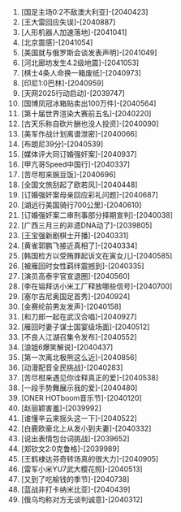 
1. [国足主场0:2不敌澳大利亚]-[2040423]
1. [王大雷回应失误]-[2040887]
1. [人形机器人加速落地]-[2041041]
1. [北京震感]-[2041054]
1. [美国就与俄罗斯会谈发表声明]-[2041049]
1. [河北廊坊发生4.2级地震]-[2041053]
1. [棋士4条人命换一箱废纸]-[2040973]
1. [印尼1:0巴林]-[2040959]
1. [天网2025行动启动]-[2039747]
1. [国博凤冠冰箱贴卖出100万件]-[2040564]
1. [第十届世界渲染大赛前五名]-[2040220]
1. [古天乐称自砍片酬也没人投资]-[2040090]
1. [美军作战计划离谱泄密]-[2040066]
1. [布朗尼39分]-[2040539]
1. [媒体评大同订婚强奸案]-[2040937]
1. [甲亢哥Speed中国行]-[2040337]
1. [苦尽柑来豌豆饭]-[2040696]
1. [全国文旅刮起了欧若风]-[2040448]
1. [订婚强奸案母亲回应彩礼问题]-[2040687]
1. [湖远行美国骑行700公里]-[2040610]
1. [订婚强奸案二审刑事部分择期宣判]-[2040038]
1. [广西三月三的非遗DNA动了]-[2039805]
1. [王宝强新剧棋士开播]-[2040331]
1. [黄雀郭鹏飞接近真相了]-[2040334]
1. [韩国检方以受贿罪起诉文在寅女儿]-[2040585]
1. [被雁回时女性羁绊震撼到]-[2040335]
1. [演员高泰宇官宣退圈]-[2040560]
1. [李在镕拜访小米工厂释放哪些信号]-[2040700]
1. [塞尔吉尼奥国足首秀]-[2040924]
1. [金赛纶前男友发声]-[2040158]
1. [和刀郎一起在武汉合唱]-[2040927]
1. [雁回时妻子谋士国宴级场面]-[2040512]
1. [不良人江湖召集令发布]-[2040552]
1. [浪姐6爆笑解说]-[2040437]
1. [第一次离北极熊这么近]-[2040856]
1. [动漫配音全民挑战]-[2040283]
1. [苦尽柑来遇见你诠释真正的爱]-[2040538]
1. [一段手势舞展示我的爱]-[2040480]
1. [ONER HOTboom音乐节]-[2040120]
1. [赵丽颖害羞]-[2039992]
1. [谁懂辛云来摇头这一下]-[2040522]
1. [白鹿欧豪北上从发小到夫妻]-[2040332]
1. [说出表情包台词挑战]-[2039652]
1. [郑钦文2:0克鲁格]-[2039989]
1. [王鹤棣达芬奇转场真的很大力]-[2040905]
1. [雷军小米YU7武大樱花照]-[2040513]
1. [又到了吃榆钱的季节]-[2040738]
1. [蓝战非打卡纳米比亚]-[2040439]
1. [俄乌均称对方无谈判诚意]-[2040312]